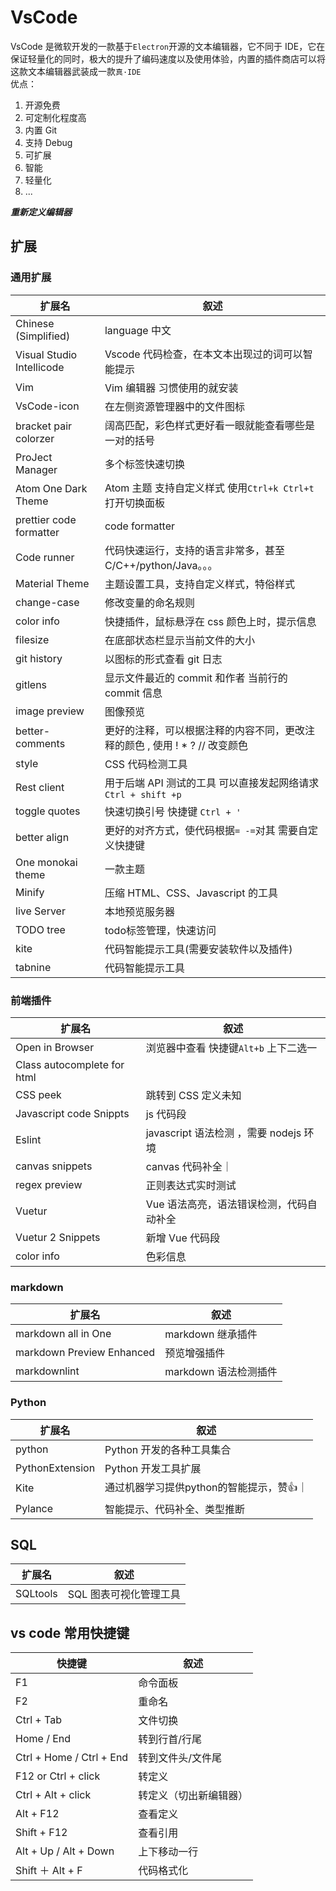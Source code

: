# VsCode

VsCode 是微软开发的一款基于`Electron`开源的文本编辑器，它不同于 IDE，它在保证轻量化的同时，极大的提升了编码速度以及使用体验，内置的插件商店可以将这款文本编辑器武装成一款`真·IDE`  
优点：

1. 开源免费
2. 可定制化程度高
3. 内置 Git
4. 支持 Debug
5. 可扩展
6. 智能
7. 轻量化
8. ...

**_重新定义编辑器_**

## 扩展

### 通用扩展

| 扩展名                    | 叙述                                                                        |
| ------------------------- | --------------------------------------------------------------------------- |
| Chinese (Simplified)      | language 中文                                                               |
| Visual Studio Intellicode | Vscode 代码检查，在本文本出现过的词可以智能提示                             |
| Vim                       | Vim 编辑器 习惯使用的就安装                                                 |
| VsCode-icon               | 在左侧资源管理器中的文件图标                                                |
| bracket pair colorzer     | 阔高匹配，彩色样式更好看一眼就能查看哪些是一对的括号                        |
| ProJect Manager           | 多个标签快速切换                                                            |
| Atom One Dark Theme       | Atom 主题 支持自定义样式 使用`Ctrl+k Ctrl+t` 打开切换面板                   |
| prettier code formatter   | code formatter                                                              |
| Code runner               | 代码快速运行，支持的语言非常多，甚至 C/C++/python/Java。。。                |
| Material Theme            | 主题设置工具，支持自定义样式，特俗样式                                      |
| change-case               | 修改变量的命名规则                                                          |
| color info                | 快捷插件，鼠标悬浮在 css 颜色上时，提示信息                                 |
| filesize                  | 在底部状态栏显示当前文件的大小                                              |
| git history               | 以图标的形式查看 git 日志                                                   |
| gitlens                   | 显示文件最近的 commit 和作者 当前行的 commit 信息                           |
| image preview             | 图像预览                                                                    |
| better-comments           | 更好的注释，可以根据注释的内容不同，更改注释的颜色 , 使用 ! * ? // 改变颜色 |
| style                     | CSS 代码检测工具                                                            |
| Rest client               | 用于后端 API 测试的工具 可以直接发起网络请求 `Ctrl + shift +p`              |
| toggle quotes             | 快速切换引号 快捷键 `Ctrl + '`                                              |
| better align              | 更好的对齐方式，使代码根据`= -=`对其 需要自定义快捷键                       |
| One monokai theme         | 一款主题                                                                    |
| Minify                    | 压缩 HTML、CSS、Javascript 的工具                                           |
| live Server               | 本地预览服务器                                                              |
| TODO tree                 | todo标签管理，快速访问                                                      |
| kite                      | 代码智能提示工具(需要安装软件以及插件)                                      |
| tabnine                   | 代码智能提示工具                                                            |

### 前端插件

| 扩展名                      | 叙述                                     |
| --------------------------- | ---------------------------------------- |
| Open in  Browser            | 浏览器中查看 快捷键`Alt+b` 上下二选一    |
| Class autocomplete for html |
| CSS peek                    | 跳转到 CSS 定义未知                      |
| Javascript code Snippts     | js 代码段                                |
| Eslint                      | javascript 语法检测 ，需要 nodejs 环境   |
| canvas snippets             | canvas 代码补全｜                        |
| regex preview               | 正则表达式实时测试                       |
| Vuetur                      | Vue 语法高亮，语法错误检测，代码自动补全 |
| Vuetur 2 Snippets           | 新增 Vue 代码段                          |
| color info                  | 色彩信息                                 |

### markdown

| 扩展名                    | 叙述                  |
| ------------------------- | --------------------- |
| markdown all in One       | markdown 继承插件     |
| markdown Preview Enhanced | 预览增强插件          |
| markdownlint              | markdown 语法检测插件 |

### Python

| 扩展名          | 叙述                                    |
| --------------- | --------------------------------------- |
| python          | Python 开发的各种工具集合               |
| PythonExtension | Python 开发工具扩展                     |
| Kite            | 通过机器学习提供python的智能提示，赞👍｜ |
| Pylance         | 智能提示、代码补全、类型推断            |

## SQL

| 扩展名   | 叙述                   |
| -------- | ---------------------- |
| SQLtools | SQL 图表可视化管理工具 |

## vs code 常用快捷键

| 快捷键                   | 叙述                   |
| ------------------------ | ---------------------- |
| F1                       | 命令面板               |
| F2                       | 重命名                 |
| Ctrl + Tab               | 文件切换               |
| Home / End               | 转到行首/行尾          |
| Ctrl + Home / Ctrl + End | 转到文件头/文件尾      |
| F12 or Ctrl + click      | 转定义                 |
| Ctrl + Alt + click       | 转定义（切出新编辑器） |
| Alt + F12                | 查看定义               |
| Shift + F12              | 查看引用               |
| Alt + Up / Alt + Down    | 上下移动一行           |
| Shift ＋ Alt + F         | 代码格式化             |
